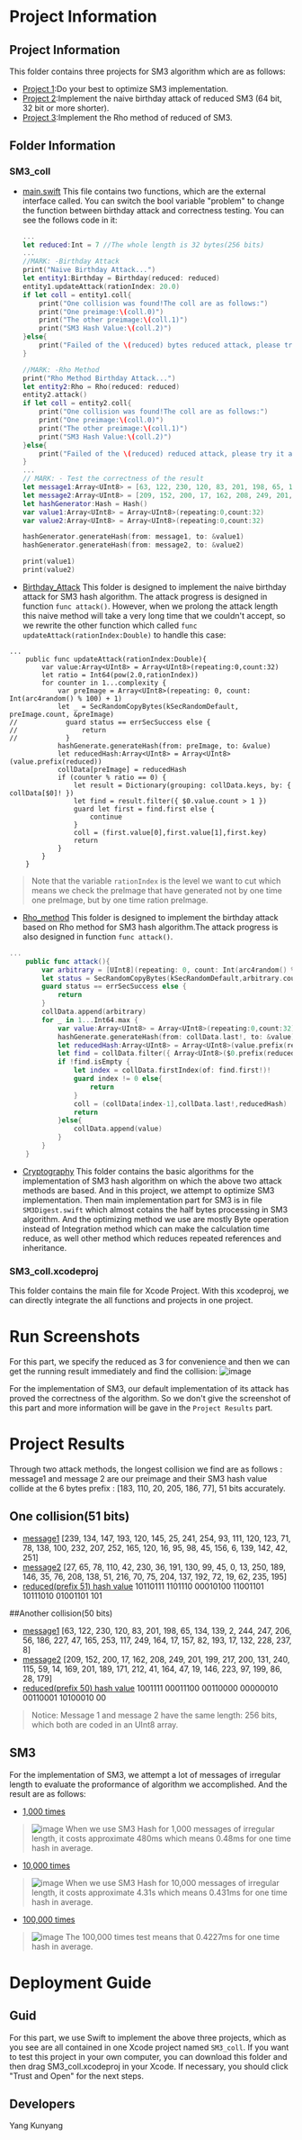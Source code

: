 # Project Information

## Project Information
This folder contains three projects for SM3 algorithm which are as follows:
- [Project 1](#Project):Do your best to optimize SM3 implementation.
- [Project 2](#Project):Implement the naive birthday attack of reduced SM3 (64 bit, 32 bit or more shorter).
- [Project 3](#Project):Implement the Rho method of reduced of SM3.


## Folder Information
### SM3_coll
- [main.swift](#main)
    This file contains two functions, which are the external interface called. You can switch the bool variable "problem" to change the function between birthday attack and correctness testing. You can see the follows code in it:
    ```Swift
    ...
    let reduced:Int = 7 //The whole length is 32 bytes(256 bits)
    ...
    //MARK: -Birthday Attack
    print("Naive Birthday Attack...")
    let entity1:Birthday = Birthday(reduced: reduced)
    entity1.updateAttack(rationIndex: 20.0)
    if let coll = entity1.coll{
        print("One collision was found!The coll are as follows:")
        print("One preimage:\(coll.0)")
        print("The other preimage:\(coll.1)")
        print("SM3 Hash Value:\(coll.2)")
    }else{
        print("Failed of the \(reduced) bytes reduced attack, please try it again.")
    }

    //MARK: -Rho Method
    print("Rho Method Birthday Attack...")
    let entity2:Rho = Rho(reduced: reduced)
    entity2.attack()
    if let coll = entity2.coll{
        print("One collision was found!The coll are as follows:")
        print("One preimage:\(coll.0)")
        print("The other preimage:\(coll.1)")
        print("SM3 Hash Value:\(coll.2)")
    }else{
        print("Failed of the \(reduced) reduced attack, please try it again.")
    }
    ...
    // MARK: - Test the correctness of the result
    let message1:Array<UInt8> = [63, 122, 230, 120, 83, 201, 198, 65, 134, 139, 2, 244, 247, 206, 56, 186, 227, 47, 165, 253, 117, 249, 164, 17, 157, 82, 193, 17, 132, 228, 237, 8]
    let message2:Array<UInt8> = [209, 152, 200, 17, 162, 208, 249, 201, 199, 217, 200, 131, 240, 115, 59, 14, 169, 201, 189, 171, 212, 41, 164, 47, 19, 146, 223, 97, 199, 86, 28, 179]
    let hashGenerator:Hash = Hash()
    var value1:Array<UInt8> = Array<UInt8>(repeating:0,count:32)
    var value2:Array<UInt8> = Array<UInt8>(repeating:0,count:32)

    hashGenerator.generateHash(from: message1, to: &value1)
    hashGenerator.generateHash(from: message2, to: &value2)

    print(value1)
    print(value2)
    ```
- [Birthday_Attack](#naive)
    This folder is designed to implement the naive birthday attack for SM3 hash algorithm. The attack progress is designed in function `func attack()`. However, when we prolong the attack length this naive method will take a very long time that we couldn't accept, so we rewrite the other function which called `func updateAttack(rationIndex:Double)` to handle this case:
```
...
    public func updateAttack(rationIndex:Double){
        var value:Array<UInt8> = Array<UInt8>(repeating:0,count:32)
        let ratio = Int64(pow(2.0,rationIndex))
        for counter in 1...complexity {
            var preImage = Array<UInt8>(repeating: 0, count: Int(arc4random() % 100) + 1)
            let _ = SecRandomCopyBytes(kSecRandomDefault, preImage.count, &preImage)
//            guard status == errSecSuccess else {
//                return
//            }
            hashGenerate.generateHash(from: preImage, to: &value)
            let reducedHash:Array<UInt8> = Array<UInt8>(value.prefix(reduced))
            collData[preImage] = reducedHash
            if (counter % ratio == 0) {
                let result = Dictionary(grouping: collData.keys, by: { collData[$0]! })
                let find = result.filter({ $0.value.count > 1 })
                guard let first = find.first else {
                    continue
                }
                coll = (first.value[0],first.value[1],first.key)
                return
            }
        }
    }
```
> Note that the variable `rationIndex` is the level we want to cut which means we check the preImage that have generated not by one time one preImage, but by one time ration preImage.

- [Rho_method](#Rho)
    This folder is designed to implement the birthday attack based on Rho method for SM3 hash algorithm.The attack progress is also designed in function `func attack()`. 
```Swift
...
    public func attack(){
        var arbitrary = [UInt8](repeating: 0, count: Int(arc4random() % 100) + 1)
        let status = SecRandomCopyBytes(kSecRandomDefault,arbitrary.count, &arbitrary)
        guard status == errSecSuccess else {
            return
        }
        collData.append(arbitrary)
        for _ in 1...Int64.max {
            var value:Array<UInt8> = Array<UInt8>(repeating:0,count:32)
            hashGenerate.generateHash(from: collData.last!, to: &value)
            let reducedHash:Array<UInt8> = Array<UInt8>(value.prefix(reduced))
            let find = collData.filter({ Array<UInt8>($0.prefix(reduced)) == reducedHash})
            if !find.isEmpty {
                let index = collData.firstIndex(of: find.first!)!
                guard index != 0 else{
                    return
                }
                coll = (collData[index-1],collData.last!,reducedHash)
                return
            }else{
                collData.append(value)
            }
        }
    }
```
- [Cryptography](#SM3)
    This folder contains the basic algorithms for the implementation of SM3 hash algorithm on which the above two attack methods are based. And in this project, we attempt to optimize SM3 implementation. Then main implementation part for SM3 is in file `SM3Digest.swift` which almost cotains the half bytes processing in SM3 algorithm. And the optimizing method we use are mostly Byte operation instead of Integration method which can make the calculation time reduce, as well other method which reduces repeated references and inheritance.

### SM3_coll.xcodeproj
This folder contains the main file for Xcode Project. With this xcodeproj, we can directly integrate the all functions and projects in one project. 

# Run Screenshots
For this part, we specify the reduced as 3 for convenience and then we can get the running result immediately and find the collision:
![image](PNG/screenshot.png)

For the implementation of SM3, our default implementation of its attack has proved the correctness of the algorithm. So we don't give the screenshot of this part and more information will be gave in the `Project Results` part.


# Project Results
Through two attack methods, the longest collision we find are as follows : message1 and message 2 are our preimage and their SM3 hash value collide at the 6 bytes prefix : [183, 110, 20, 205, 186, 77], 51 bits accurately. 

## One collision(51 bits)
- [message1](#message)
    [239, 134, 147, 193, 120, 145, 25, 241, 254, 93, 111, 120, 123, 71, 78, 138, 100, 232, 207, 252, 165, 120, 16, 95, 98, 45, 156, 6, 139, 142, 42, 251]
- [message2](#message)
    [27, 65, 78, 110, 42, 230, 36, 191, 130, 99, 45, 0, 13, 250, 189, 146, 35, 76, 208, 138,  51, 216, 70, 75, 204, 137, 192, 72, 19, 62, 235, 195]
- [reduced(prefix 51) hash value](#coll)
    10110111 1101110 00010100 11001101 10111010 01001101 101

##Another collision(50 bits)
- [message1](#message)
    [63, 122, 230, 120, 83, 201, 198, 65, 134, 139, 2, 244, 247, 206, 56, 186, 227, 47, 165, 253, 117, 249, 164, 17, 157, 82, 193, 17, 132, 228, 237, 8]
- [message2](#message)
    [209, 152, 200, 17, 162, 208, 249, 201, 199, 217, 200, 131, 240, 115, 59, 14, 169, 201, 189, 171, 212, 41, 164, 47, 19, 146, 223, 97, 199, 86, 28, 179]
- [reduced(prefix 50) hash value](#coll)
    1001111 00011100 00110000 00000010 00110001 10100010 00

> Notice: Message 1 and message 2 have the same length: 256 bits, which both are coded in an UInt8 array.

## SM3
For the implementation of SM3, we attempt a lot of messages of irregular length to evaluate the proformance of algorithm we accomplished. And the result are as follows:

- [1,000 times](#result1)
> ![image](result1.png)
When we use SM3 Hash for 1,000 messages of irregular length, it costs approximate 480ms which means 0.48ms for one time hash in average. 

- [10,000 times](#result2)
> ![image](result2.png)
When we use SM3 Hash for 10,000 messages of irregular length, it costs approximate 4.31s which means 0.431ms for one time hash in average. 

- [100,000 times](#result3)
> ![image](result3.png)
The 100,000 times test means that 0.4227ms for one time hash in average.


# Deployment Guide

## Guid

For this part, we use Swift to implement the above three projects, which as you see are all contained in one Xcode project named `SM3_coll`. If you want to
test this project in your own computer, you can download this folder and then drag SM3_coll.xcodeproj in your Xcode. If necessary, you should click "Trust and Open" for the next steps.

## Developers

Yang Kunyang

